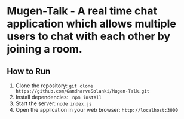 # Mugen-Talk - A real time chat application which allows multiple users to chat with each other by joining a room.

## How to Run
1. Clone the repository: `git clone https://github.com/GandharveSolanki/Mugen-Talk.git`
2. Install dependencies:  ` npm install`
3. Start the server: `node index.js`
4. Open the application in your web browser: `http://localhost:3000`
